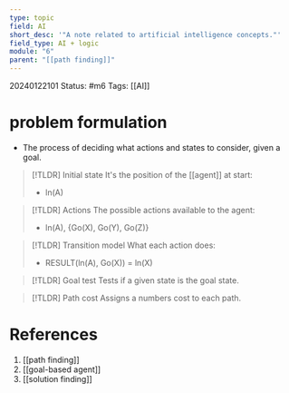 ```yaml
---
type: topic
field: AI
short_desc: '"A note related to artificial intelligence concepts."'
field_type: AI + logic
module: "6"
parent: "[[path finding]]"
---
```


20240122101
Status: #m6
Tags: [[AI]]

# problem formulation

- The process of deciding what actions and states to consider, given a goal.

>[!TLDR] Initial state
>It's the position of the [[agent]] at start:
>- ln(A)

>[!TLDR] Actions
>The possible actions available to the agent:
>- ln(A), {Go(X), Go(Y), Go(Z)}

>[!TLDR] Transition model
>What each action does:
>- RESULT(ln(A), Go(X)) = ln(X)

>[!TLDR] Goal test
>Tests if a given state is the goal state.

>[!TLDR] Path cost
>Assigns a numbers cost to each path.


# References

1. [[path finding]]
2. [[goal-based agent]]
3. [[solution finding]]
